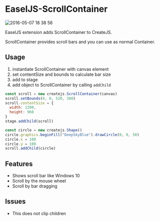 # EaselJS-ScrollContainer

![2016-05-07 18 38 56](https://cloud.githubusercontent.com/assets/5355966/15091406/45bd814c-1483-11e6-8ca8-24e80be7efeb.png)

EaselJS extension adds ScrollContainer to CreateJS.

ScrollContainer provides scroll bars and you can use as normal Container.

## Usage

1. instantiate ScrollContainer with canvas element
2. set contentSize and bounds to calculate bar size
3. add to stage
4. add object to ScrollContainer by calling `addChild`

```js
const scroll = new createjs.ScrollContainer(canvas)
scroll.setBounds(0, 0, 520, 300)
scroll.contentSize = {
  width: 1200,
  height: 960
}
stage.addChild(scroll)

const circle = new createjs.Shape()
circle.graphics.beginFill("DeepSkyBlue").drawCircle(0, 0, 50)
circle.x = 100
circle.y = 100
scroll.addChild(circle)
```

## Features

- Shows scroll bar like Windows 10
- Scroll by the mouse wheel
- Scroll by bar dragging

## Issues

- This does not clip children
